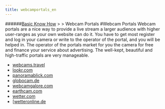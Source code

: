 ```yaml
---
title: webcamportals_en
---
```

######[Basic Know How](/restreamer/wiki/basic_know_how.html) > > Webcam Portals
#Webcam Portals
Webcam portals are a nice way to provide a live stream a larger audience with higher user-ranges as your own website can do it. You have to get most register and log in your camera or write to the operator of the portal, and you will be helped in. The operator of the portals market for you the camera for free and finance your service about advertising. The well-kept, beautiful and high-traffic portals are very manageable. 

* [webcams.travel](/restreamer/wiki/webcamstravel_en.html)  
* [lookr.com](/restreamer/wiki/lookr_en.html)
* [panoramablick.com](/restreamer/wiki/panoramablick_en.html)  
* [globocam.de](/restreamer/wiki/globocam_en.html)  
* [webcamgalore.com](/restreamer/wiki/webcamgalore_en.html)  
* [earthcam.com](/restreamer/wiki/earthcam_en.html)  
* [wetter.com](/restreamer/wiki/wettercom_en.html)
* [[wetteronline.de](/restreamer/wiki/wetteronlinede_en)  